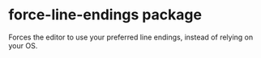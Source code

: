 # force-line-endings package

Forces the editor to use your preferred line endings, instead of relying on your OS.
